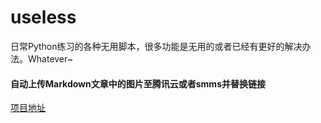 # useless
日常Python练习的各种无用脚本，很多功能是无用的或者已经有更好的解决办法。Whatever~

#### 自动上传Markdown文章中的图片至腾讯云或者smms并替换链接

[项目地址](https://github.com/lixint/Hexo_blog_pic_upload)

